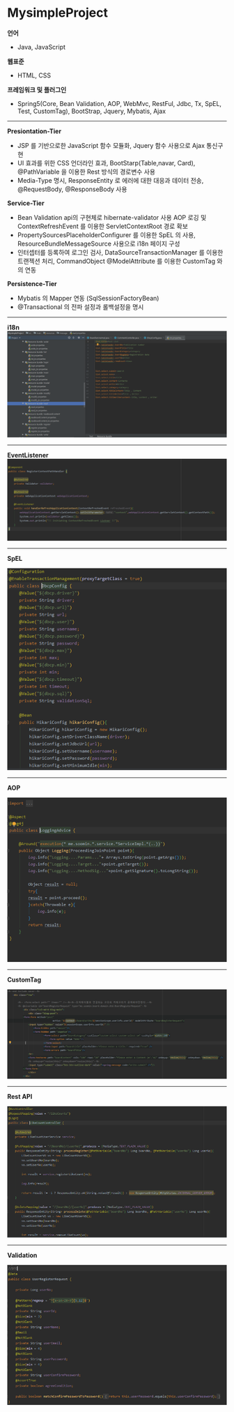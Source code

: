 # MysimpleProject

**언어** 
  * Java, JavaScript


**웹표준** 
  * HTML, CSS
  
**프레임워크 및 플러그인** 
  * Spring5(Core, Bean Validation, AOP, WebMvc, RestFul, Jdbc, Tx, SpEL, Test, CustomTag), BootStrap, Jquery, Mybatis, Ajax

<hr>

**Presiontation-Tier**
  * JSP 를 기반으로한 JavaScript 함수 모듈화, Jquery 함수 사용으로 Ajax 통신구현
  * UI 효과를 위한 CSS 언더라인 효과, BootStarp(Table,navar, Card), @PathVariable 을 이용한 Rest 방식의 경로변수 사용
  * Media-Type 명시, ResponseEntity 로 에러에 대한 대응과 데이터 전송, @RequestBody, @ResponseBody 사용

**Service-Tier**
  * Bean Validation api의 구현체로 hibernate-validator 사용 AOP 로깅 및 ContextRefreshEvent 를 이용한 ServletContextRoot 경로 확보
  * PropertySourcesPlaceholderConfigurer 를 이용한 SpEL 의 사용, ResourceBundleMessageSource 사용으로 i18n 페이지 구성
  * 인터셉터를 등록하여 로그인 검사, DataSourceTransactionManager 를 이용한 트랜젝션 처리, CommandObject @ModelAttribute 를 이용한 CustomTag 와의 연동

**Persistence-Tier**
* Mybatis 의 Mapper 연동 (SqlSessionFactoryBean)
* @Transactional 의 전파 설정과 롤백설정을 명시

<hr>

**i18n** 
![](https://github.com/soominJung0413/MysimpleProject/blob/master/src/main/resources/Image/msg1.PNG)

<hr>

**EventListener**
![](https://github.com/soominJung0413/MysimpleProject/blob/master/src/main/resources/Image/msgEvent.PNG)

<hr>

**SpEL**

![](https://github.com/soominJung0413/MysimpleProject/blob/master/src/main/resources/Image/msgSpEL.PNG)

<hr>

**AOP**

![](https://github.com/soominJung0413/MysimpleProject/blob/master/src/main/resources/Image/msgaop.PNG)

<hr>

**CustomTag**

![](https://github.com/soominJung0413/MysimpleProject/blob/master/src/main/resources/Image/msgi18nValidation.PNG)

<hr>

**Rest API**

![](https://github.com/soominJung0413/MysimpleProject/blob/master/src/main/resources/Image/msgrest.PNG)

<hr>

**Validation**

![](https://github.com/soominJung0413/MysimpleProject/blob/master/src/main/resources/Image/msgValidation.PNG)
